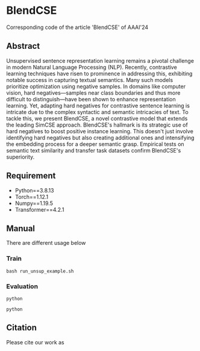 # BlendCSE
 Corresponding code of the article 'BlendCSE' of AAAI'24

## Abstract

Unsupervised sentence representation learning remains a pivotal challenge in modern Natural Language Processing (NLP). Recently, contrastive learning techniques have risen to prominence in addressing this, exhibiting notable success in capturing textual semantics. Many such models prioritize optimization using negative samples. In domains like computer vision, hard negatives—samples near class boundaries and thus more difficult to distinguish—have been shown to enhance representation learning. Yet, adapting hard negatives for contrastive sentence learning is intricate due to the complex syntactic and semantic intricacies of text. To tackle this, we present BlendCSE, a novel contrastive model that extends the leading SimCSE approach. BlendCSE's hallmark is its strategic use of hard negatives to boost positive instance learning. This doesn't just involve identifying hard negatives but also creating additional ones and intensifying the embedding process for a deeper semantic grasp. Empirical tests on semantic text similarity and transfer task datasets confirm BlendCSE's superiority.

## Requirement

* Python==3.8.13
* Torch==1.12.1
* Numpy==1.19.5
* Transformer==4.2.1

## Manual

There are different usage below
### Train

```shell
bash run_unsup_example.sh
```

### Evaluation

```shell
python 
```

```
python
```

## Citation

Please cite our work as

```shell
```




